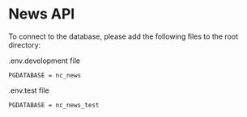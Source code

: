 # News API

To connect to the database, please add the following files to the root directory: 

 .env.development file 
``` 
PGDATABASE = nc_news
```

.env.test file
```
PGDATABASE = nc_news_test
```
